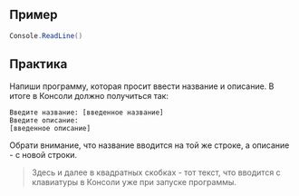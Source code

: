 ## Пример
```cs
Console.ReadLine()
```

## Практика
Напиши программу, которая просит ввести название и описание. В итоге в Консоли должно получиться так:
```
Введите название: [введенное название]
Введите описание:
[введенное описание]
```
Обрати внимание, что название вводится на той же строке, а описание - с новой строки.

>Здесь и далее в квадратных скобках - тот текст, что вводится с клавиатуры в Консоли уже при запуске программы.

